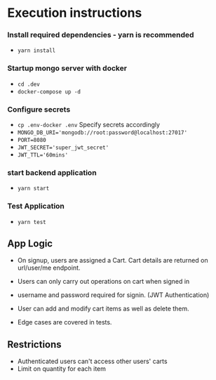 # Execution instructions

### Install required dependencies - yarn is recommended

- `yarn install`

### Startup mongo server with docker

- `cd .dev`
- `docker-compose up -d`

### Configure secrets

- `cp .env-docker .env`
  Specify secrets accordingly
- `MONGO_DB_URI='mongodb://root:password@localhost:27017'`
- `PORT=8080`
- `JWT_SECRET='super_jwt_secret'`
- `JWT_TTL='60mins'`

### start backend application

- `yarn start`

### Test Application

- `yarn test`

## App Logic

- On signup, users are assigned a Cart. Cart details are returned on url/user/me endpoint.

- Users can only carry out operations on cart when signed in

- username and password required for signin. (JWT Authentication)

- User can add and modify cart items as well as delete them.

- Edge cases are covered in tests.

## Restrictions

- Authenticated users can't access other users' carts
- Limit on quantity for each item
